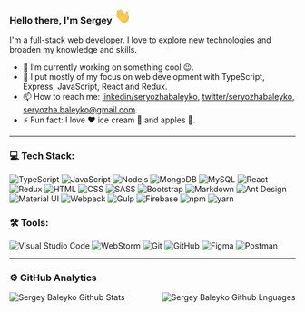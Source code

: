 <h3>Hello there, I'm Sergey <img src="https://raw.githubusercontent.com/ABSphreak/ABSphreak/master/gifs/Hi.gif" width="29" /></h3>

<p>I'm a full-stack web developer. I love to explore new technologies and broaden my knowledge and skills.</p>

-   🔭 I’m currently working on something cool :wink:.
-   🌱 I put mostly of my focus on web development with TypeScript, Express, JavaScript, React and Redux.
-   📫 How to reach me: [linkedin/seryozhabaleyko](https://www.linkedin.com/in/seryozhabaleyko), [twitter/seryozhabaleyko](https://twitter.com/seryozhabaleyko), [seryozha.baleyko@gmail.com](mailto:seryozha.baleyko@gmail.com).
-   ⚡ Fun fact: I love :heart: ice cream 🍨 and apples 🍏.

---

<h3>💻 Tech Stack:</h3>

<p>
<img alt="TypeScript" src="https://img.shields.io/badge/-TypeScript-black?style=social&logo=typescript&logoColor=007ACC" />

<img alt="JavaScript" src="https://img.shields.io/badge/-JavaScript-black?style=social&logo=javascript&logoColor=F7DF1E" />

<img alt="Nodejs" src="https://img.shields.io/badge/-Nodejs-black?style=social&logo=Node.js" />

<img alt="MongoDB" src="https://img.shields.io/badge/-MongoDB-black?style=social&logo=mongodb&logoColor=47A248" />

<img alt="MySQL" src="https://img.shields.io/badge/-MySQL-black?style=social&logo=mysql" />

<img alt="React" src="https://img.shields.io/badge/-React-black?style=social&logo=react&logoColor=61DAFB" />

<img alt="Redux" src="https://img.shields.io/badge/-Redux-black?style=social&logo=redux" />

<img alt="HTML" src="https://img.shields.io/badge/-HTML-black?style=social&logo=html5" />

<img alt="CSS" src="https://img.shields.io/badge/-CSS-black?style=social&logo=css3" />

<img alt="SASS" src="https://img.shields.io/badge/-SASS-black?style=social&logo=sass" />

<img alt="Bootstrap" src="https://img.shields.io/badge/-Bootstrap-black?style=social&logo=bootstrap" />

<img alt="Markdown" src="https://img.shields.io/badge/-Markdown-black?style=social&logo=markdown" />

<img alt="Ant Design" src="https://img.shields.io/badge/-Ant%20Design-black?style=social&logo=antdesign" />

<img alt="Material UI" src="https://img.shields.io/badge/-Material%20UI-black?style=social&logo=material-ui" />

<img alt="Webpack" src="https://img.shields.io/badge/-Webpack-black?style=social&logo=webpack" />

<img alt="Gulp" src="https://img.shields.io/badge/-Gulp-black?style=social&logo=gulp" />

<img alt="Firebase" src="https://img.shields.io/badge/-Firebase-black?style=social&logo=firebase&logoColor=FFCA28" />

<img alt="npm" src="https://img.shields.io/badge/-npm-black?style=social&logo=npm&logoColor=CB3837" />

<img alt="yarn" src="https://img.shields.io/badge/-yarn-black?style=social&logo=yarn&logoColor=2C8EBB" />
</p>

<h3>🛠 Tools:</h3>

<p>
<img alt="Visual Studio Code" src="https://img.shields.io/badge/-Visual%20Studio%20Code-black?style=social&logo=visual-studio-code" />

<img alt="WebStorm" src="https://img.shields.io/badge/-WebStorm-black?style=social&logo=webstorm" />

<img alt="Git" src="https://img.shields.io/badge/-Git-black?style=social&logo=git" />

<img alt="GitHub" src="https://img.shields.io/badge/-GitHub-black?style=social&logo=github" />

<img alt="Figma" src="https://img.shields.io/badge/-Figma-black?style=social&logo=figma" />

<img alt="Postman" src="https://img.shields.io/badge/-Postman-black?style=social&logo=postman" />
</p>

---

<h3>⚙️ GitHub Analytics</h3>

<p>
<img height="160em" align="left" alt="Sergey Baleyko Github Stats" src="https://github-readme-stats.codestackr.vercel.app/api?username=seryozhabaleyko&show_icons=true" />

<img height="160em" align="right" alt="Sergey Baleyko Github Lnguages" src="https://github-readme-stats-eight-theta.vercel.app/api/top-langs/?username=seryozhabaleyko&layout=compact" />
</p>

<!--
**seryozhabaleyko/seryozhabaleyko** is a ✨ _special_ ✨ repository because its `README.md` (this file) appears on your GitHub profile.

Here are some ideas to get you started:

- 🔭 I’m currently working on ...
- 🌱 I’m currently learning ...
- 👯 I’m looking to collaborate on ...
- 🤔 I’m looking for help with ...
- 💬 Ask me about ...
- 📫 How to reach me: ...
- 😄 Pronouns: ...
- ⚡ Fun fact: ...
-->
